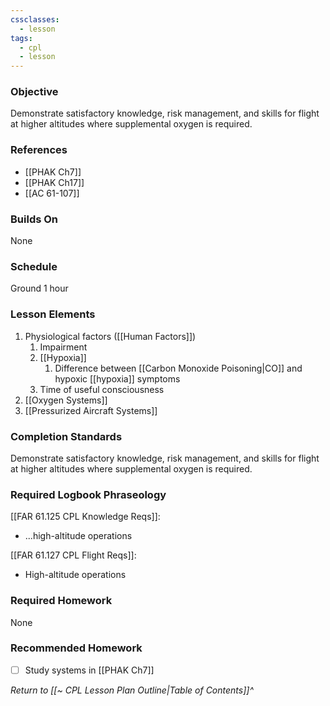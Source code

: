 ```yaml
---
cssclasses:
  - lesson
tags:
  - cpl
  - lesson
---
```

### Objective
Demonstrate satisfactory knowledge, risk management, and skills for flight at higher altitudes where supplemental oxygen is required.

### References
- [[PHAK Ch7]]
- [[PHAK Ch17]]
- [[AC 61-107]]

### Builds On
None

### Schedule
Ground 1 hour

### Lesson Elements
1. Physiological factors ([[Human Factors]])
	1. Impairment
	2. [[Hypoxia]]
		1. Difference between [[Carbon Monoxide Poisoning|CO]] and hypoxic [[hypoxia]] symptoms
	3. Time of useful consciousness
2. [[Oxygen Systems]]
3. [[Pressurized Aircraft Systems]]

### Completion Standards
Demonstrate satisfactory knowledge, risk management, and skills for flight at higher altitudes where supplemental oxygen is required.

### Required Logbook Phraseology
[[FAR 61.125 CPL Knowledge Reqs]]:
 - ...high-altitude operations

[[FAR 61.127 CPL Flight Reqs]]:
- High-altitude operations

### Required Homework
None

### Recommended Homework
- [ ] Study systems in [[PHAK Ch7]]

*Return to [[~ CPL Lesson Plan Outline|Table of Contents]]^*